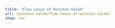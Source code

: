 ```yaml
---
title: "Flow Lexus of Winston-Salem"
url: /winston-salem/flow-lexus-of-winston-salem/
shop: car
---
```

